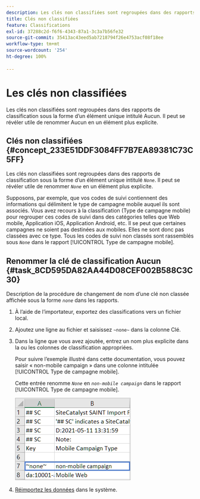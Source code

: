 ```yaml
---
description: Les clés non classifiées sont regroupées dans des rapports de classification sous la forme d’un élément unique intitulé Aucun. Il peut se révéler utile de renommer Aucun en un élément plus explicite.
title: Clés non classifiées
feature: Classifications
exl-id: 37288c2d-f6f6-4343-87a1-3c3a7b56fe32
source-git-commit: 35413ac43eed5ab7218794f26e4753acf08f18ee
workflow-type: tm+mt
source-wordcount: '254'
ht-degree: 100%

---
```


# Les clés non classifiées 

Les clés non classifiées sont regroupées dans des rapports de classification sous la forme d’un élément unique intitulé Aucun. Il peut se révéler utile de renommer Aucun en un élément plus explicite.

## Clés non classifiées {#concept_233E51DDF3084FF7B7EA89381C73C5FF}

Les clés non classifiées  sont regroupées dans des rapports de classification sous la forme d’un élément unique intitulé *`None`*. Il peut se révéler utile de renommer *`None`* en un élément plus explicite.

Supposons, par exemple, que vos codes de suivi contiennent des informations qui délimitent le type de campagne mobile auquel ils sont associés. Vous avez recours à la classification (Type de campagne mobile) pour regrouper ces codes de suivi dans des catégories telles que Web mobile, Application iOS, Application Android, etc. Il se peut que certaines campagnes ne soient pas destinées aux mobiles. Elles ne sont donc pas classées avec ce type. Tous les codes de suivi non classés sont rassemblés sous   *`None`* dans le rapport [!UICONTROL Type de campagne mobile].

## Renommer la clé de classification Aucun {#task_8CD595DA82AA44D08CEF002B588C3C30}

<!-- 

t_rename_classification_none.xml

 -->

Description de la procédure de changement de nom d’une clé non classée affichée sous la forme *`none`* dans les rapports.

1. À l’aide de l’importateur, exportez des classifications vers un fichier local.
1. Ajoutez une ligne au fichier et saisissez `~none~` dans la colonne Clé.
1. Dans la ligne que vous avez ajoutée, entrez un nom plus explicite dans la ou les colonnes de classification appropriées.

   Pour suivre l’exemple illustré dans cette documentation, vous pouvez saisir « non-mobile campaign » dans une colonne intitulée [!UICONTROL Type de campagne mobile].

   Cette entrée renomme   *`None`* en *`non-mobile campaign`* dans le rapport [!UICONTROL Type de campagne mobile].

   ![Exemple de clé non classifiée](/help/components/classifications/importer/assets/non-classified-key.png)

1. [Réimportez les données](/help/components/classifications/importer/import-file.md) dans le système.
